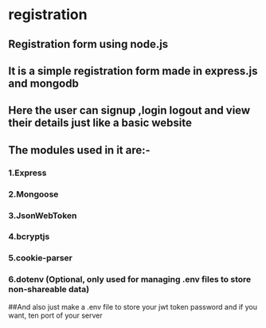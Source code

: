 # registration
## Registration form using node.js

## It is a simple registration form made in express.js and mongodb
## Here the user can signup ,login logout and view their details just like a basic website

## The modules used in it are:-
### 1.Express
### 2.Mongoose
### 3.JsonWebToken
### 4.bcryptjs
### 5.cookie-parser
### 6.dotenv (Optional, only used for managing .env files to store non-shareable data)

##And also just make a .env file to store your jwt token password and if you want, ten port of your server
